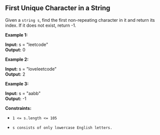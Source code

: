 ## First Unique Character in a String



Given a ```string s```, find the first non-repeating character in it and return its index. If it does not exist, return -1.


**Example 1:**

**Input:** s = "leetcode" <br>
**Output:** 0             

**Example 2:**

**Input:** s = "loveleetcode" <br>
**Output:** 2            

**Example 3:**

**Input:** s = "aabb"  <br>
**Output:** -1


**Constraints:**

- ```1 <= s.length <= 105```

- ```s consists of only lowercase English letters.```
